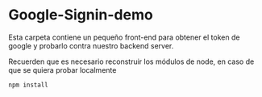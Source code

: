 # Google-Signin-demo

Esta carpeta contiene un pequeño front-end para obtener el token de google y probarlo contra nuestro backend server.

Recuerden que es necesario reconstruir los módulos de node, en caso de que se quiera probar localmente

```
npm install
```
